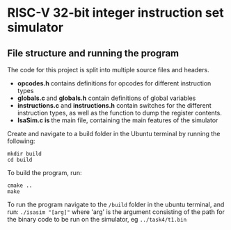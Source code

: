 # RISC-V 32-bit integer instruction set simulator

## File structure and running the program

The code for this project is split into multiple source files and headers.

* <b> opcodes.h </b> contains definitions for opcodes for different instruction types
* <b> globals.c </b> and <b>globals.h</b> contain definitions of global variables
* <b> instructions.c</b> and <b>instructions.h</b>  contain switches for the different instruction types, as well as the function to dump the register contents.
* <b> IsaSim.c is </b> the main file, containing the main features of the simulator

 Create and navigate to a build folder in the Ubuntu terminal by running the following:
```
mkdir build
cd build
```
To build the program, run:
```
cmake ..
make
```

To run the program navigate to the ```/build``` folder in the ubuntu terminal, and run:
```./isasim "[arg]"```
where 'arg' is the argument consisting of the path for the binary code to be run on the simulator, eg ```../task4/t1.bin```

